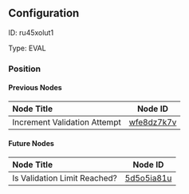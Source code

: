 # <nil>
## Configuration
ID:  ru45xolut1

Type: EVAL 








### Position

#### Previous Nodes
| Node Title | Node ID |
| :------------- | ------------ |
| Increment Validation Attempt | [wfe8dz7k7v](./wfe8dz7k7v.md) | 
 
 #### Future Nodes
| Node Title | Node ID |
| :------------- | ------------ |
| Is Validation Limit Reached? |[5d5o5ia81u](./5d5o5ia81u.md) | 